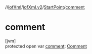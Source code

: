 //[iofXml](../../../index.md)/[iofXml.v2](../index.md)/[StartPoint](index.md)/[comment](comment.md)

# comment

[jvm]\
protected open var [comment](comment.md): [Comment](../-comment/index.md)
